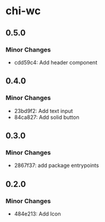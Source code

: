 # chi-wc

## 0.5.0

### Minor Changes

- cdd59c4: Add header component

## 0.4.0

### Minor Changes

- 23bd9f2: Add text input
- 84ca827: Add solid button

## 0.3.0

### Minor Changes

- 2867f37: add package entrypoints

## 0.2.0

### Minor Changes

- 484e213: Add Icon
